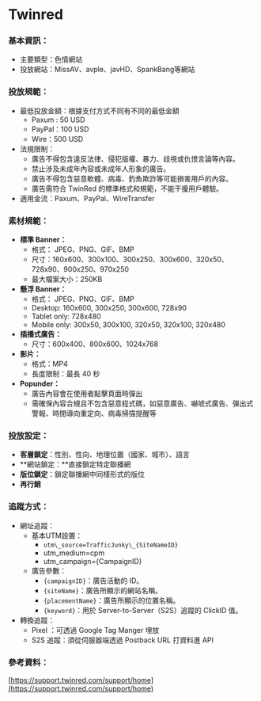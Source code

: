 # Twinred   
### **基本資訊：**   
- 主要類型：色情網站   
- 投放網站：MissAV、avple、javHD、SpankBang等網站   
   
   
### 投放規範：   
- 最低投放金額：根據支付方式不同有不同的最低金額   
    - Paxum : 50 USD   
    - PayPal：100 USD   
    - Wire：500 USD    
- 法規限制：   
    - 廣告不得包含違反法律、侵犯版權、暴力、歧視或仇恨言論等內容。   
    - 禁止涉及未成年內容或未成年人形象的廣告。   
    - 廣告不得包含惡意軟體、病毒、釣魚欺詐等可能損害用戶的內容。   
    - 廣告需符合 TwinRed 的標準格式和規範，不能干擾用戶體驗。   
- 適用金流：Paxum、PayPal、WireTransfer   
   
###    
### 素材規範：   
- **標準 Banner：**   
    - 格式： JPEG、PNG、GIF、BMP   
    - 尺寸：160x600、300x100、300x250、300x600、320x50、728x90、900x250、970x250   
    - 最大檔案大小：250KB   
- **懸浮 Banner：**   
    - 格式： JPEG、PNG、GIF、BMP   
    - Desktop: 160x600, 300x250, 300x600, 728x90   
    - Tablet only: 728x480   
    - Mobile only: 300x50, 300x100, 320x50, 320x100, 320x480   
- **插播式廣告：**   
    - 尺寸：600x400、800x600、1024x768   
- **影片：**   
    - 格式：MP4   
    - 長度限制：最長 40 秒   
- **Popunder：**   
    - 廣告內容會在使用者點擊頁面時彈出   
    - 需確保內容合規且不包含惡意程式碼，如惡意廣告、嚇唬式廣告、彈出式警報、時間導向重定向、病毒掃描提醒等   
   
### 投放設定：   
- **客層鎖定**：性別、性向、地理位置（國家、城市）、語言   
- **網站鎖定：**直接鎖定特定聯播網   
- **版位鎖定**：鎖定聯播網中同樣形式的版位   
- **再行銷**   
   
   
### 追蹤方式：   
- 網址追蹤：   
    - 基本UTM設置：   
        - `utm\_source=TrafficJunky\_{SiteNameID}`   
        - utm\_medium=cpm   
        - utm\_campaign={CampaignID}   
    - 廣告參數：   
        - `{campaignID}`：廣告活動的 ID。   
        - `{siteName}`：廣告所顯示的網站名稱。   
        - `{placementName}`：廣告所顯示的位置名稱。   
        - `{keyword}`：用於 Server-to-Server（S2S）追蹤的 ClickID 值。   
- 轉換追蹤：   
    - Pixel ：可透過 Google Tag Manger 埋放   
    - S2S 追蹤：須從伺服器端透過 Postback URL 打資料進 API   
   
###    
### 參考資料：   
[https://support.twinred.com/support/home](https://support.twinred.com/support/home)    
   
